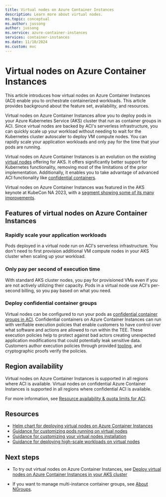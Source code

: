 ```yaml
---
title: Virtual nodes on Azure Container Instances
description: Learn more about virtual nodes.
ms.topic: conceptual
ms.author: jussong
author: jussong
ms.service: azure-container-instances
services: container-instances
ms.date: 11/10/2024
ms.custom: mvc
---
```


# Virtual nodes on Azure Container Instances

This article introduces how virtual nodes on Azure Container Instances (ACI) enable you to orchestrate containerized workloads. This article provides background about the feature set, availability, and resources.

Virtual nodes on Azure Container Instances allow you to deploy pods in your Azure Kubernetes Service (AKS) cluster that run as container groups in ACI. Since virtual nodes are backed by ACI's serverless infrastructure, you can quickly scale up your workload without needing to wait for the Kubernetes cluster autoscaler to deploy VM compute nodes. You can rapidly scale your application workloads and only pay for the time that your pods are running.

Virtual nodes on Azure Container Instances is an evolution on the existing [virtual nodes](/azure/aks/virtual-nodes) offering for AKS. It offers significantly better support for Kubernetes functionality, removing most of the limitations of the prior implementation. Additionally, it enables you to take advantage of advanced ACI functionality like [confidential containers](./container-instances-confidential-overview.md).

Virtual nodes on Azure Container Instances was featured in the AKS keynote at KubeCon NA 2023, with a [segment showing some of its many improvements](https://www.youtube.com/watch?v=yJOc3D52_Is&t=2330s).

## Features of virtual nodes on Azure Container Instances

### Rapidly scale your application workloads

Pods deployed in a virtual node run on ACI's serverless infrastructure. You don't need to first provision additional VM compute nodes in your AKS cluster when scaling up your workload.

### Only pay per second of execution time

With standard AKS cluster nodes, you pay for provisioned VMs even if you are not actively utilizing their capacity. Pods in a virtual node use ACI's per-second billing, so you pay based on what you need.

### Deploy confidential container groups

Virtual nodes can be configured to run your pods as [confidential container groups in ACI](./container-instances-confidential-overview.md). Confidential containers on Azure Container Instances can run with verifiable execution policies that enable customers to have control over what software and actions are allowed to run within the TEE. These execution policies help to protect against bad actors creating unexpected application modifications that could potentially leak sensitive data. Customers author execution policies through provided [tooling](https://github.com/Azure/azure-cli-extensions/blob/main/src/confcom/azext_confcom/README.md), and cryptographic proofs verify the policies.

## Region availability

Virtual nodes on Azure Container Instances is supported in all regions where ACI is available. Virtual nodes on confidential Azure Container Instances is supported in all regions where confidential ACI is available.

For more information, see [Resource availability & quota limits for ACI](container-instances-resource-and-quota-limits.md).

## Resources

* [Helm chart for deploying virtual nodes on Azure Container Instances](https://github.com/microsoft/virtualnodesOnAzureContainerInstances/tree/main/Helm/virtualnode)
* [Guidance for customizing pods running on virtual nodes](https://github.com/microsoft/virtualnodesOnAzureContainerInstances/blob/main/Docs/PodCustomizations.md)
* [Guidance for customizing your virtual nodes installation](https://github.com/microsoft/virtualnodesOnAzureContainerInstances/blob/main/Docs/NodeCustomizations.md)
* [Guidance for deploying high-scale workloads on virtual nodes](https://github.com/microsoft/virtualnodesOnAzureContainerInstances/blob/main/Docs/HighScaleBestPractices.md)

## Next steps

* To try out virtual nodes on Azure Container Instances, see [Deploy virtual nodes on Azure Container Instances in your AKS cluster](./container-instances-tutorial-virtual-nodes-helm.md)

* If you want to manage multi-instance container groups, see [About NGroups](container-instance-ngroups/container-instances-about-ngroups.md).
